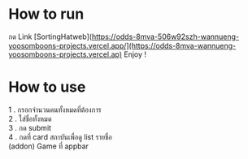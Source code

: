 # How to run

กด Link [SortingHatweb](https://odds-8mva-506w92szh-wannueng-yoosomboons-projects.vercel.app/](https://odds-8mva-wannueng-yoosomboons-projects.vercel.ap)
Enjoy !

# How to use
1 . กรอกจำนวนคนทั้งหมดที่ต้องการ
<br>
2 . ใส่ชื่อทั้งหมด
<br>
3 . กด submit
<br>
4 . กดที่ card สถาบันเพื่อดู list รายชื่อ
<br>
(addon) Game ที่ appbar 
